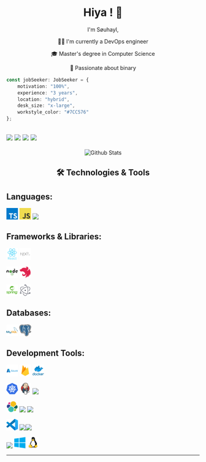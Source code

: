 <div align="center">
    <h1>Hiya ! 👋</h1>
    <p>I'm Søuhayl,</p>
    <p>👨‍💻 I'm currently a DevOps engineer</p>
    <p>🎓 Master's degree in Computer Science</p>
    <p>👾 Passionate about binary</p>
</div>

```typescript
const jobSeeker: JobSeeker = {
    motivation: "100%",
    experience: "3 years",
    location: "hybrid",
    desk_size: "x-large",
    workstyle_color: "#7CC576"
};
```

<a href="https://www.linkedin.com/in/souhaylb"><img src="https://img.shields.io/badge/linkedin-%230077B5.svg?&style=for-the-badge&logo=linkedin&logoColor=white" height=25></a>
<a href="https://www.github.com/souhayl95"><img src="https://img.shields.io/badge/github-%23121011.svg?&style=for-the-badge&logo=github&logoColor=white" height=25></a>
<a href="https://www.gitlab.com/souhayl95"><img src="https://img.shields.io/badge/gitlab-%23181717.svg?&style=for-the-badge&logo=gitlab&logoColor=orange" height=25></a>
<a href="https://souhayl.vercel.app/"><img src="https://img.shields.io/badge/website-%23000000.svg?&style=for-the-badge&logo=vercel&logoColor=7CC576" height=25></a>
---

<div align="center">
    <img src="https://souhayl-stats.vercel.app/?user=Souhaylb&theme=gotham&hide_border=true&date_format=j%20M%5B%20Y%5D" alt="Github Stats">
    <h2>🛠️ Technologies & Tools</h2>
</div>




## Languages:

<code><img height="30" src="https://raw.githubusercontent.com/github/explore/80688e429a7d4ef2fca1e82350fe8e3517d3494d/topics/typescript/typescript.png"></code>
<code><img height="30" src="https://raw.githubusercontent.com/github/explore/80688e429a7d4ef2fca1e82350fe8e3517d3494d/topics/javascript/javascript.png"></code>
<code><img height="30" src="https://raw.githubusercontent.com/jmnote/z-icons/a0040ee40dfc50f40e9ee72e28bae1d24173d557/svg/java.svg"></code>

## Frameworks & Libraries:

<code><img height="30" src="https://raw.githubusercontent.com/devicons/devicon/1119b9f84c0290e0f0b38982099a2bd027a48bf1/icons/react/react-original-wordmark.svg"></code>
<code><img height="30" src="https://raw.githubusercontent.com/github/explore/5689616b0444f25fa0b457582f3ad3cb2c298fee/topics/nextjs/nextjs.png"> </code>

<code><img height="30" src="https://raw.githubusercontent.com/devicons/devicon/1119b9f84c0290e0f0b38982099a2bd027a48bf1/icons/nodejs/nodejs-original-wordmark.svg"></code>
<code><img height="30" src="https://raw.githubusercontent.com/github/explore/5689616b0444f25fa0b457582f3ad3cb2c298fee/topics/nestjs/nestjs.png"> </code>

<code><img height="30" src="https://raw.githubusercontent.com/devicons/devicon/1119b9f84c0290e0f0b38982099a2bd027a48bf1/icons/spring/spring-original-wordmark.svg"></code>
<code><img height="30" src="https://raw.githubusercontent.com/github/explore/5689616b0444f25fa0b457582f3ad3cb2c298fee/topics/electron/electron.png"></code>

## Databases:

<code><img height="30" src="https://raw.githubusercontent.com/devicons/devicon/1119b9f84c0290e0f0b38982099a2bd027a48bf1/icons/mysql/mysql-original-wordmark.svg"></code>
<code><img height="30" src="https://raw.githubusercontent.com/github/explore/5689616b0444f25fa0b457582f3ad3cb2c298fee/topics/postgresql/postgresql.png"></code>

## Development Tools:

<code><img height="30" src="https://raw.githubusercontent.com/devicons/devicon/1119b9f84c0290e0f0b38982099a2bd027a48bf1/icons/azure/azure-original-wordmark.svg"></code>
<code><img height="30" src="https://raw.githubusercontent.com/github/explore/80688e429a7d4ef2fca1e82350fe8e3517d3494d/topics/firebase/firebase.png"></code>
<code><img height="30" src="https://raw.githubusercontent.com/github/explore/5689616b0444f25fa0b457582f3ad3cb2c298fee/topics/docker/docker.png"></code>

<code><img height="30" src="https://raw.githubusercontent.com/github/explore/5689616b0444f25fa0b457582f3ad3cb2c298fee/topics/kubernetes/kubernetes.png"></code>
<code><img height="30" src="https://raw.githubusercontent.com/github/explore/5689616b0444f25fa0b457582f3ad3cb2c298fee/topics/jenkins/jenkins.png"></code>
<code><img height="30" src="https://cdn.worldvectorlogo.com/logos/sonarqube-1.svg"></code>

<code><img height="30" src="https://raw.githubusercontent.com/github/explore/5689616b0444f25fa0b457582f3ad3cb2c298fee/topics/elasticsearch/elasticsearch.png"></code>
<code><img height="30" src="https://w7.pngwing.com/pngs/654/437/png-transparent-elastic-kibana-hd-logo.png"></code>
<code><img height="30" src="https://cdn.worldvectorlogo.com/logos/elastic-logstash.svg"></code>

<code><img height="30" src="https://raw.githubusercontent.com/github/explore/80688e429a7d4ef2fca1e82350fe8e3517d3494d/topics/visual-studio-code/visual-studio-code.png"></code>
<code><img height="30" src="https://www.vectorlogo.zone/logos/jetbrains/jetbrains-icon.svg"></code><code><img height="30" src="https://www.svgrepo.com/show/354202/postman-icon.svg"></code>

<code><img height="30" src="https://upload.wikimedia.org/wikipedia/commons/c/c9/Finder_Icon_macOS_Big_Sur.png"></code>
<code><img height="30" src="https://raw.githubusercontent.com/devicons/devicon/1119b9f84c0290e0f0b38982099a2bd027a48bf1/icons/windows8/windows8-original.svg"></code>
<code><img height="30" src="https://raw.githubusercontent.com/devicons/devicon/1119b9f84c0290e0f0b38982099a2bd027a48bf1/icons/linux/linux-original.svg"></code>

---
